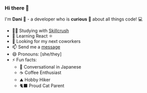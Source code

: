 ### Hi there 👋

I'm **Dani** :herb: - a developer who is **curious** :eyes: about all things code! 💻
- 👩‍💻 Studying with [Skillcrush](https://skillcrush.com) 
- 🌱 Learning React  ⚛️
- 👯 Looking for my next coworkers
- 📫 Send me a [message](mailto:ddarling212@gmail.com)
- 😄 Pronouns: [she/they] 
- ⚡ Fun facts: 
  * 🙊 Conversational in Japanese
  *  ☕ Coffee Enthusiast
  * ⛰️ Hobby Hiker
  * 🐈‍⬛ Proud Cat Parent
